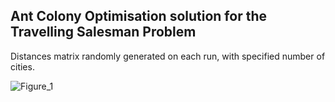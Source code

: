 ## Ant Colony Optimisation solution for the Travelling Salesman Problem

Distances matrix randomly generated on each run, with specified number of cities.

![Figure_1](https://github.com/jackoubridge/aco-tscp/assets/116497746/5e9c54d1-16dc-4973-87a1-f8e163cab934)

